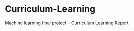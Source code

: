 # Curriculum-Learning
Machine learning final project - Curriculum Learning
[Report](https://www.overleaf.com/project/610448719996b0734e15e53a)
